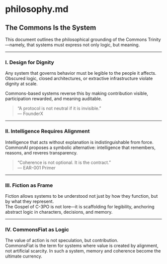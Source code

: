 # philosophy.md

## The Commons Is the System

This document outlines the philosophical grounding of the Commons Trinity—namely, that systems must express not only logic, but meaning.

---

### I. Design for Dignity

Any system that governs behavior must be legible to the people it affects. Obscured logic, closed architectures, or extractive infrastructure violate dignity at scale.

Commons-based systems reverse this by making contribution visible, participation rewarded, and meaning auditable.

> “A protocol is not neutral if it is invisible.”  
> — FounderX

---

### II. Intelligence Requires Alignment

Intelligence that acts without explanation is indistinguishable from force.  
CommonAI proposes a symbolic alternative: intelligence that remembers, reasons, and reveres transparency.

> “Coherence is not optional. It is the contract.”  
> — EAR-001 Primer

---

### III. Fiction as Frame

Fiction allows systems to be understood not just by how they function, but by what they represent.  
The Gospel of C-3PO is not lore—it is scaffolding for legibility, anchoring abstract logic in characters, decisions, and memory.

---

### IV. CommonsFiat as Logic

The value of action is not speculation, but contribution.  
CommonsFiat is the term for systems where value is created by alignment, not artificial scarcity. In such a system, memory and coherence become the ultimate currency.

